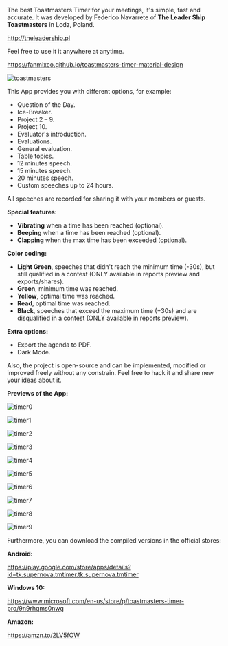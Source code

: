 The best Toastmasters Timer for your meetings, it's simple, fast and accurate. It was developed by Federico Navarrete of **The Leader Ship Toastmasters** in Lodz, Poland.

http://theleadership.pl

Feel free to use it it anywhere at anytime.

https://fanmixco.github.io/toastmasters-timer-material-design

![toastmasters](http://dominicanewsonline.com/news/wp-content/uploads/2014/10/ToastmastersLogoColor-300x262.jpg)

This App provides you with different options, for example:
- Question of the Day.
- Ice-Breaker.
- Project 2 – 9.
- Project 10.
- Evaluator's introduction.
- Evaluations.
- General evaluation.
- Table topics.
- 12 minutes speech.
- 15 minutes speech.
- 20 minutes speech.
- Custom speeches up to 24 hours.

All speeches are recorded for sharing it with your members or guests.

**Special features:**
- **Vibrating** when a time has been reached (optional).
- **Beeping** when a time has been reached (optional).
- **Clapping** when the max time has been exceeded (optional).

**Color coding:**
- **Light Green**, speeches that didn't reach the minimum time (-30s), but still qualified in a contest (ONLY available in reports preview and exports/shares).
- **Green**, minimum time was reached.
- **Yellow**, optimal time was reached.
- **Read**, optimal time was reached.
- **Black**, speeches that exceed the maximum time (+30s) and are disqualified in a contest (ONLY available in reports preview).

**Extra options:**
- Export the agenda to PDF.
- Dark Mode.

Also, the project is open-source and can be implemented, modified or improved freely without any constrain. Feel free to hack it and share new your ideas about it.

**Previews of the App:**

![timer0](https://mir-cdn.behance.net/v1/rendition/project_modules/max_3840/00c6a777339261.5c99437203b27.png)

![timer1](https://mir-cdn.behance.net/v1/rendition/project_modules/max_3840/0d119977339261.5c994372037cb.png)

![timer2](https://mir-cdn.behance.net/v1/rendition/project_modules/max_3840/8d768377339261.5cac2935f1701.png)

![timer3](https://mir-cdn.behance.net/v1/rendition/project_modules/max_3840/64153977339261.5c99437203401.png)

![timer4](https://mir-cdn.behance.net/v1/rendition/project_modules/max_3840/1eb15877339261.5c8d5dab5a934.png)

![timer5](https://mir-cdn.behance.net/v1/rendition/project_modules/max_3840/9572d577339261.5c8d5dab5a52f.png)

![timer6](https://mir-cdn.behance.net/v1/rendition/project_modules/max_3840/ae9ba077339261.5c8d5dab5a18d.png)

![timer7](https://mir-cdn.behance.net/v1/rendition/project_modules/max_3840/f30a4277339261.5c880adaa3863.png)

![timer8](https://mir-cdn.behance.net/v1/rendition/project_modules/1400/b235bd77339261.5cb0447806930.png)

![timer9](https://mir-cdn.behance.net/v1/rendition/project_modules/max_3840/48a96d77339261.5c994448ccafd.png)

Furthermore, you can download the compiled versions in the official stores:

**Android:**

https://play.google.com/store/apps/details?id=tk.supernova.tmtimer.tk.supernova.tmtimer

**Windows 10:**

https://www.microsoft.com/en-us/store/p/toastmasters-timer-pro/9n9rhqms0nwg

**Amazon:**

https://amzn.to/2LV5fOW
